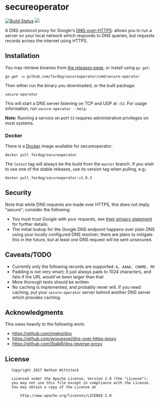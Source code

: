 # secureoperator

[![Build Status](https://travis-ci.org/fardog/secureoperator.svg?branch=master)](https://travis-ci.org/fardog/secureoperator)
[![](https://godoc.org/github.com/fardog/secureoperator?status.svg)](https://godoc.org/github.com/fardog/secureoperator)

A DNS-protocol proxy for Google's [DNS-over-HTTPS][dnsoverhttps]: allows you to
run a server on your local network which responds to DNS queries, but requests
records across the internet using HTTPS.

## Installation

You may retrieve binaries from [the releases page][releases], or install using
`go get`:

```
go get -u github.com/fardog/secureoperator/cmd/secure-operator
```

Then either run the binary you downloaded, or the built package:

```
secure-operator
```

This will start a DNS server listening on TCP and UDP at `:53`. For usage
information, run `secure-operator --help`.

**Note:** Running a service on port `53` requires administrative privileges on
most systems.

### Docker

There is a [Docker][docker] image available for secureoperator:

```
docker pull fardog/secureoperator
```

The `latest` tag will always be the build from the `master` branch. If you wish
to use one of the stable releases, use its version tag when pulling, e.g.:

```
docker pull fardog/secureoperator:v1.0.3
```

## Security

Note that while DNS requests are made over HTTPS, this does not imply "secure";
consider the following:

* You must trust Google with your requests, see
  [their privacy statement][googlednspriv] for further details.
* The initial lookup for the Google DNS endpoint happens over plain DNS using
  your locally configured DNS resolver; there are plans to mitigate this in the
  future, but at least _one_ DNS request will be sent unsecured.
  
## Caveats/TODO

* Currently only the following records are supported: `A, AAAA, CNAME, MX`
* Padding is not very smart; it just always pads to 1024 characters, and fails
  if the URL would've been larger than that
* More thorough tests should be written
* No caching is implemented, and probably never will. If you need caching, put
  your `secure-operator` server behind another DNS server which provides
  caching.

## Acknowledgments

This owes heavily to the following work:

* https://github.com/miekg/dns
* https://github.com/wrouesnel/dns-over-https-proxy
* https://github.com/StalkR/dns-reverse-proxy

## License

```
   Copyright 2017 Nathan Wittstock

   Licensed under the Apache License, Version 2.0 (the "License");
   you may not use this file except in compliance with the License.
   You may obtain a copy of the License at

       http://www.apache.org/licenses/LICENSE-2.0
```

[dnsoverhttps]: https://developers.google.com/speed/public-dns/docs/dns-over-https
[googlednspriv]: https://developers.google.com/speed/public-dns/privacy
[releases]: https://github.com/fardog/secureoperator/releases
[docker]: https://www.docker.com/
[issues]: https://github.com/fardog/secureoperator/issues
